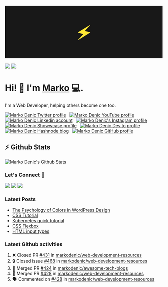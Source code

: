 ![Repository Banner](banner.png)

[![](https://komarev.com/ghpvc/?username=markoDenic&color=blue&label=Profile%20Views)](https://github.com/markoDenic/markoDenic)
[![](https://img.shields.io/github/followers/markoDenic?label=GitHub%20Followers)](https://github.com/markoDenic)

# Hi! 👋 I'm [Marko](https://markodenic.com) 💻.

I'm a Web Developer, helping others become one too.


<!-- Socials -->
<a href="https://twitter.com/denicmarko"><img src="https://cdn.worldvectorlogo.com/logos/twitter-6.svg" title="Twitter" alt="Marko Denic Twitter profile" width="40"/></a>
&ensp;<a href="https://www.youtube.com/channel/UCRgyPAKycnp_kkpny_uZBcQ"><img src="https://cdn.worldvectorlogo.com/logos/youtube-icon.svg" title="YouTube" alt="Marko Denic YouTube profile" width="40"/></a>
&ensp;<a href="https://www.linkedin.com/in/denicmarko/"><img src="https://cdn.worldvectorlogo.com/logos/linkedin-icon-2.svg" title="Linkedin" alt="Marko Denic Linkedin account" width="30"/></a>
&ensp;<a href="https://www.instagram.com/denicmarko_"><img src="https://raw.githubusercontent.com/rahuldkjain/github-profile-readme-generator/master/src/images/icons/Social/instagram.svg" alt="Marko Denic's Instagram profile" width="30" /></a>
&ensp;<a href="https://www.showwcase.com/denicmarko"><img src="https://www.showwcase.com/favicon.png" title="Showwcase" alt="Marko Denic Showwcase profile" width="30"/></a>
&ensp;<a href="https://dev.to/denicmarko"><img src="https://cdn.worldvectorlogo.com/logos/devto.svg" title="DEV" alt="Marko Denic Dev.to profile" width="30"/></a>
&ensp;<a href="https://denic.hashnode.dev/"><img src="https://cdn.hashnode.com/res/hashnode/image/upload/v1611902473383/CDyAuTy75.png" title="Hashnode" alt="Marko Denic Hashnode blog" width="30"/></a>
&ensp;<a href="https://github.com/markodenic"><img src="https://cdn.worldvectorlogo.com/logos/github-icon-1.svg" title="GitHub" alt="Marko Denic GitHub profile" width="30"/></a>
<br>

## ⚡ Github Stats

![Marko Denic's Github Stats](https://github-readme-stats.vercel.app/api?username=markoDenic&theme=dark)

### Let's Connect 🔗

[![](https://img.shields.io/badge/linkedin-%230077B5.svg?&style=for-the-badge&logo=linkedin&logoColor=white0e76a8)](https://www.linkedin.com/in/denicmarko/)
[![](https://img.shields.io/badge/twitter-%230077B5.svg?&style=for-the-badge&logo=twitter&logoColor=white&color=00acee)](https://twitter.com/denicmarko) 
[![](https://img.shields.io/badge/instagram-%230077B5.svg?&style=for-the-badge&logo=instagram&logoColor=white&color=8a3ab9)](https://www.instagram.com/markodenic1/)

### Latest Posts
<!-- BLOG-POST-LIST:START -->
- [The Psychology of Colors in WordPress Design](https://markodenic.com/psychology-of-colors-in-wordpress-design/)
- [CSS Tutorial](https://markodenic.com/css-tutorial/)
- [Kubernetes quick tutorial](https://markodenic.com/kubernetes-quick-tutorial/)
- [CSS Flexbox](https://markodenic.com/css-flexbox/)
- [HTML input types](https://markodenic.com/html-input-types/)
<!-- BLOG-POST-LIST:END -->

### Latest Github activities
<!--START_SECTION:activity-->
1. ❌ Closed PR [#431](https://github.com/markodenic/web-development-resources/pull/431) in [markodenic/web-development-resources](https://github.com/markodenic/web-development-resources)
2. 🔒 Closed issue [#468](https://github.com/markodenic/web-development-resources/issues/468) in [markodenic/web-development-resources](https://github.com/markodenic/web-development-resources)
3. 🎉 Merged PR [#424](https://github.com/markodenic/awesome-tech-blogs/pull/424) in [markodenic/awesome-tech-blogs](https://github.com/markodenic/awesome-tech-blogs)
4. 🎉 Merged PR [#428](https://github.com/markodenic/web-development-resources/pull/428) in [markodenic/web-development-resources](https://github.com/markodenic/web-development-resources)
5. 🗣 Commented on [#428](https://github.com/markodenic/web-development-resources/pull/428#issuecomment-1734876459) in [markodenic/web-development-resources](https://github.com/markodenic/web-development-resources)
<!--END_SECTION:activity-->

